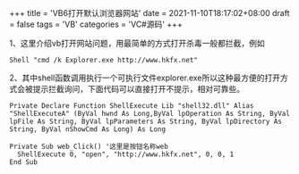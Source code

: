 +++
title = 'VB6打开默认浏览器网站'
date = 2021-11-10T18:17:02+08:00
draft = false
tags = 'VB'
categories = 'VC#源码'
+++

1、这里介绍vb打开网站问题，用最简单的方式打开杀毒一般都拦截，例如
``` vb.net {linenos=inline}
Shell "cmd /k Explorer.exe http://www.hkfx.net"
```

2、其中shell函数调用执行一个可执行文件explorer.exe所以这种最方便的打开方式会被提示拦截询问，下面代码可以直接打开不提示，相对可靠些。
``` vb.net {linenos=inline}
Private Declare Function ShellExecute Lib "shell32.dll" Alias "ShellExecuteA" (ByVal hwnd As Long,ByVal lpOperation As String, ByVal lpFile As String, ByVal lpParameters As String, ByVal lpDirectory As String, ByVal nShowCmd As Long) As Long
```
``` vb.net {linenos=inline}
Private Sub web_Click() '这里是按钮名称web
  ShellExecute 0, "open", "http://www.hkfx.net", 0, 0, 1
End Sub
```